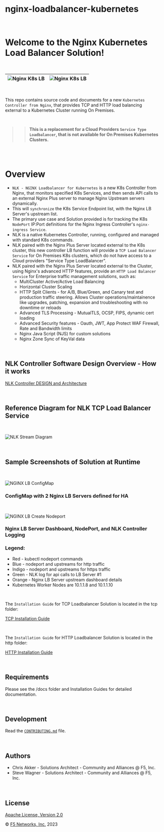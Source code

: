 # nginx-loadbalancer-kubernetes

<br/>

# Welcome to the Nginx Kubernetes Load Balancer Solution!

<br/>

![Nginx K8s LB](media/nlk-logo.png) | ![Nginx K8s LB](media/nginx-2020.png)
--- | ---

<br/>

This repo contains source code and documents for a new `Kubernetes Controller from Nginx`, that provides TCP and HTTP load balancing external to a Kubernetes Cluster running On Premises.

<br/>

>>**This is a replacement for a Cloud Providers `Service Type Loadbalancer`, that is not available for On Premises Kubernetes Clusters.**

<br/>
<br/>


# Overview

- `NLK - NGINX Loadbalancer for Kubernetes` is a new K8s Controller from Nginx, that monitors specified K8s Services, and then sends API calls to an external Nginx Plus server to manage Nginx Upstream servers dynamically.
- This will `synchronize` the K8s Service Endpoint list, with the Nginx LB Server's upstream list.
- The primary use case and Solution provided is for tracking the K8s` NodePort` IP:Port definitions for the Nginx Ingress Controller's `nginx-ingress Service`.
- NLK is a native Kubernetes Controller, running, configured and managed with standard K8s commands.
- NLK paired with the Nginx Plus Server located external to the K8s cluster, this new controller LB function will provide a `TCP Load Balancer Service` for On Premises K8s clusters, which do not have access to a Cloud providers "Service Type LoadBalancer".
- NLK paired with the Nginx Plus Server located external to the Cluster, using Nginx's advanced HTTP features, provide an `HTTP Load Balancer Service` for Enterprise traffic management solutions, such as:
    - MultiCluster Active/Active Load Balancing
    - Horizontal Cluster Scaling
    - HTTP Split Clients - for A/B, Blue/Green, and Canary test and production traffic steering.  Allows Cluster operations/maintainence like upgrades, patching, expansion and troubleshooting with no downtime or reloads
    - Advanced TLS Processing - MutualTLS, OCSP, FIPS, dynamic cert loading
    - Advanced Security features - Oauth, JWT, App Protect WAF Firewall, Rate and Bandwidth limits
    - Nginx Java Script (NJS) for custom solutions
    - Nginx Zone Sync of KeyVal data

<br/>

## NLK Controller Software Design Overview - How it works

[NLK Controller DESIGN and Architecture](DESIGN.md)

<br/>

## Reference Diagram for NLK TCP Load Balancer Service

<br/>

![NLK Stream Diagram](media/nlk-blog-diagram-v1.png)

<br/>

## Sample Screenshots of Solution at Runtime

<br/>

![NGINX LB ConfigMap](media/nlk-configmap.png)
### ConfigMap with 2 Nginx LB Servers defined for HA

<br/>

![NGINX LB Create Nodeport](media/nlk-stream-create-nodeport.png)
### Nginx LB Server Dashboard, NodePort, and NLK Controller Logging

### Legend:
- Red - kubectl nodeport commands
- Blue - nodeport and upstreams for http traffic
- Indigo - nodeport and upstreams for https traffic
- Green - NLK log for api calls to LB Server #1
- Orange - Nginx LB Server upstream dashboard details
- Kubernetes Worker Nodes are 10.1.1.8 and 10.1.1.10

<br/>

The `Installation Guide` for TCP Loadbalancer Solution is located in the tcp folder:

[TCP Installation Guide](tcp/tcp-installation-guide.md)

<br/>

The `Installation Guide` for HTTP Loadbalancer Solution is located in the http folder:

[HTTP Installation Guide](http/http-installation-guide.md)

<br/>

## Requirements

Please see the /docs folder and Installation Guides for detailed documentation.

<br/>

## Development

Read the [`CONTRIBUTING.md`](https://github.com/nginxinc/nginx-loadbalancer-kubernetes/blob/main/CONTRIBUTING.md) file.

<br/>

## Authors
- Chris Akker - Solutions Architect - Community and Alliances @ F5, Inc.
- Steve Wagner - Solutions Architect - Community and Alliances @ F5, Inc.

<br/>

## License

[Apache License, Version 2.0](https://github.com/nginxinc/nginx-loadbalancer-kubernetes/blob/main/LICENSE)

&copy; [F5 Networks, Inc.](https://www.f5.com/) 2023
